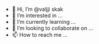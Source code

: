 - 👋 Hi, I’m @valjji skak
- 👀 I’m interested in ...
- 🌱 I’m currently learning ...
- 💞️ I’m looking to collaborate on ...
- 📫 How to reach me ...

<!---
valjji/valjji is a ✨ special ✨ repository because its `README.md` (this file) appears on your GitHub profile.
You can click the Preview link to take a look at your changes.
--->
